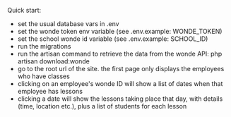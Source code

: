 Quick start:

- set the usual database vars in .env
- set the wonde token env variable (see .env.example: WONDE_TOKEN)
- set the school wonde id variable (see .env.example: SCHOOL_ID)
- run the migrations
- run the artisan command to retrieve the data from the wonde API: php artisan download:wonde
- go to the root url of the site. the first page only displays the employees who have classes
- clicking on an employee's wonde ID will show a list of dates when that employee has lessons
- clicking a date will show the lessons taking place that day, with details (time, location etc.), plus a list of students for each lesson